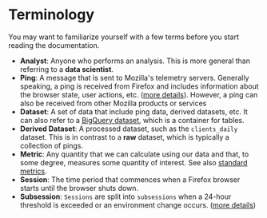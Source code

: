 # Terminology

You may want to familiarize yourself with a few terms before you start reading the documentation.

- **Analyst**: Anyone who performs an analysis.
  This is more general than referring to a **data scientist**.
- **Ping**: A message that is sent to Mozilla's telemetry servers. Generally speaking, a ping is received from Firefox and includes information about the browser state, user actions, etc.
  ([more details](https://firefox-source-docs.mozilla.org/toolkit/components/telemetry/telemetry/data/common-ping.html)). However, a ping can also be received from other Mozilla products or services
- **Dataset**: A set of data that include ping data, derived datasets, etc. It can also refer to a [BigQuery dataset](https://cloud.google.com/bigquery/docs/datasets-intro), which is a container for tables.
- **Derived Dataset**: A processed dataset, such as the `clients_daily` dataset. This is in contrast to a **raw** dataset, which is typically a collection of pings.
- **Metric**: Any quantity that we can calculate using our data and that, to some degree, measures some quantity of interest. See also [standard metrics](../metrics/index.md).
- **Session**: The time period that commences when a Firefox browser starts until the browser shuts down.
- **Subsession**: `Sessions` are split into `subsessions` when a 24-hour threshold is exceeded or an environment change occurs.
  ([more details](https://firefox-source-docs.mozilla.org/toolkit/components/telemetry/telemetry/concepts/sessions.html?highlight=subsession))
